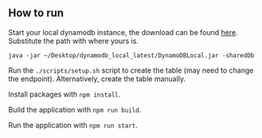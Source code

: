 ## How to run

Start your local dynamodb instance, the download can be found [here](https://docs.aws.amazon.com/amazondynamodb/latest/developerguide/DynamoDBLocal.DownloadingAndRunning.html#DynamoDBLocal.DownloadingAndRunning.title). Substitute the path with where yours is.

`java -jar ~/Desktop/dynamodb_local_latest/DynamoDBLocal.jar -sharedDb`

Run the `./scripts/setup.sh` script to create the table (may need to change the endpoint). Alternatively, create the table manually.

Install packages with `npm install`.

Build the application with `npm run build`.

Run the application with `npm run start`.